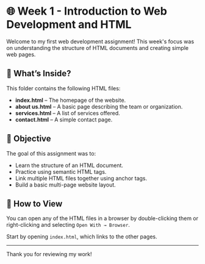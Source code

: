 # 🌐 Week 1 - Introduction to Web Development and HTML

Welcome to my first web development assignment! This week's focus was on understanding the structure of HTML documents and creating simple web pages.

## 📁 What’s Inside?

This folder contains the following HTML files:

- **index.html** – The homepage of the website.
- **about us.html** – A basic page describing the team or organization.
- **services.html** – A list of services offered.
- **contact.html** – A simple contact page.

## 🎯 Objective

The goal of this assignment was to:

- Learn the structure of an HTML document.
- Practice using semantic HTML tags.
- Link multiple HTML files together using anchor tags.
- Build a basic multi-page website layout.

## 📌 How to View

You can open any of the HTML files in a browser by double-clicking them or right-clicking and selecting `Open With → Browser`.

Start by opening `index.html`, which links to the other pages.

---

Thank you for reviewing my work!
